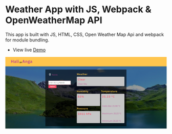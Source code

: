 # Weather App with JS, Webpack & OpenWeatherMap API

This app is built with JS, HTML, CSS, Open Weather Map Api and webpack for module bundling.

* View live [Demo](www.google.com)

![Screenshot](./screenshot.png)